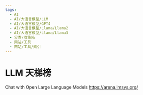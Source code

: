 ```yaml
---
tags:
  - AI
  - AI/大语言模型/LLM
  - AI/大语言模型/GPT4
  - AI/大语言模型/Llama/Llama2
  - AI/大语言模型/Llama/Llama3
  - 分类/收集箱
  - 网站/工具
  - 网站/工具/索引
---
```

# LLM 天梯榜

Chat with Open Large Language Models
https://arena.lmsys.org/